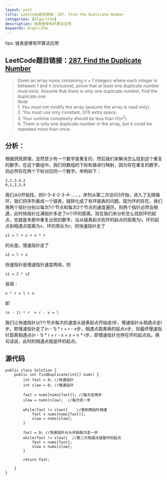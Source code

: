 ```yaml
---
layout: post
title: LeetCode题目链接：287. Find the Duplicate Number
categories: [Algorithm]
description: 链表是够有环算法应用
keywords: Algorithm
---
```


tips: 链表是够有环算法应用

## LeetCode题目链接：[287. Find the Duplicate Number](https://leetcode.com/problems/find-the-duplicate-number/)

> Given an array nums containing n + 1 integers where each integer is between 1 and n (inclusive), prove that at least one duplicate number must exist. Assume that there is only one duplicate number, find the duplicate one.</br>
Note:</br>
	1. You must not modify the array (assume the array is read only).</br>
	2. You must use only constant, O(1) extra space.</br>
	3. Your runtime complexity should be less than O(n<sup>2</sup>).</br>
	4. There is only one duplicate number in the array, but it could be repeated more than once.</br>

## 分析：
根据鸽笼原理，显然至少有一个数字是重复的，然后我们来解决怎么找到这个重复的数字。在这个数组中，我们将数组的下标和值进行映射，因为存在重复的数字，则必然存在两个下标对应同一个数字。举例如下：
	
	3,1,3,4,2
	0,1,2,3,4
我们从0开始找，则0-3-4-2-3-4-......，序列从第二次访问3开始，进入了无限循环，我们将序列看成一个链表，就转化成了有环链表的问题。因为环的存在，我们用两个指针分别以每次1个节点和每次2个节点的速度遍历，则两个指针必然会相遇，此时快指针比满指针多走了n个环的距离。现在我们来分析怎么找到环的起点，也就是本题中重复出现的数字。设从链表起点到环的起点的距离为l，环的起点到相遇点距离为x，环的周长为r，则快速指针走了

	s1 = l + x + n * r
的长度。慢速指针走了

	s2 = l + x
快速指针是慢速指针速度两倍，则

	s1 = 2 * s2
易得：
	
	n * r = l + x
即

	(n - 1) * r  + r - x = l
我们让快速指针以1个节点每次的速度从链表起点开始走l步，慢速指针从相遇点走l步，即慢速指针走了(n - 1) * r  + r - x步，相遇点距离换的起点x步，则最终慢速指针距离相遇点(n - 1) * r  + r - x + x = n * r步，即慢速指针也停在环的起点处。换句话说，此时的相遇点就是环的起点。

## 源代码
	public class Solution {
	    public int findDuplicate(int[] nums) {
	    	int fast = 0; //快速指针
	    	int slow = 0; //慢速指针
	    	
	    	fast = nums[nums[fast]]; //每次走两步
	    	slow = nums[slow];  //每次走一步
	    	
	    	while(fast != slow){    //直到两指针相遇
	    		fast = nums[nums[fast]];
	    		slow = nums[slow];
	    	}
	    	
	    	fast = 0; //快速指针从头开始每次走一步
	    	while(fast != slow){  //第二次相遇点就是环的起点
	    		fast = nums[fast];
	    		slow = nums[slow];
	    	}
	    	
	    	return fast;
	        
	    }
	}

